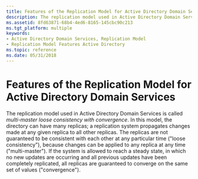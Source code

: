 ```yaml
---
title: Features of the Replication Model for Active Directory Domain Services
description: The replication model used in Active Directory Domain Services is called multi-master loose consistency with convergence.
ms.assetid: 8fd63871-68b4-4ed6-8165-145cbc90c213
ms.tgt_platform: multiple
keywords:
- Active Directory Domain Services, Replication Model
- Replication Model Features Active Directory
ms.topic: reference
ms.date: 05/31/2018
---
```


# Features of the Replication Model for Active Directory Domain Services

The replication model used in Active Directory Domain Services is called *multi-master loose consistency with convergence*. In this model, the directory can have many replicas; a replication system propagates changes made at any given replica to all other replicas. The replicas are not guaranteed to be consistent with each other at any particular time ("loose consistency"), because changes can be applied to any replica at any time ("multi-master"). If the system is allowed to reach a steady state, in which no new updates are occurring and all previous updates have been completely replicated, all replicas are guaranteed to converge on the same set of values ("convergence").

 

 




